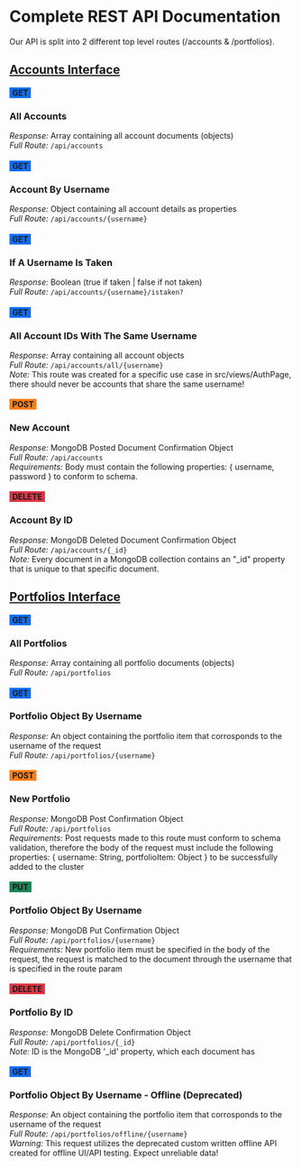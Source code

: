 # Complete REST API Documentation

Our API is split into 2 different top level routes (/accounts & /portfolios).

## <span style="text-decoration: underline;">Accounts Interface<span>

#### <b><span style="background-color: #0d6efd; padding: 1px 5px 1px 5px;">GET</span><br>
###  All Accounts</b>
<i>Response:</i> Array containing all account documents (objects)
<br>
<i>Full Route:</i> ```/api/accounts```

#### <b><span style="background-color: #0d6efd; padding: 1px 5px 1px 5px;">GET</span><br>
###  Account By Username</b>
<i>Response:</i> Object containing all account details as properties
<br>
<i>Full Route:</i> ```/api/accounts/{username}```

#### <b><span style="background-color: #0d6efd; padding: 1px 5px 1px 5px;">GET</span><br>
###  If A Username Is Taken</b>
<i>Response:</i> Boolean (true if taken | false if not taken)
<br>
<i>Full Route:</i> ```/api/accounts/{username}/istaken?```

#### <b><span style="background-color: #0d6efd; padding: 1px 5px 1px 5px;">GET</span><br>
###  All Account IDs With The Same Username</b>
<i>Response:</i> Array containing all account objects
<br>
<i>Full Route:</i> ```/api/accounts/all/{username}```
<br>
<i>Note:</i> This route was created for a specific use case in src/views/AuthPage, there should never be accounts that share the same username!

#### <b><span style="background-color: #fd7e14; padding: 1px 5px 1px 5px;">POST</span><br>
###  New Account</b>
<i>Response:</i> MongoDB Posted Document Confirmation Object
<br>
<i>Full Route:</i> ```/api/accounts```
<br>
<i>Requirements:</i> Body must contain the following properties: { username, password } to conform to schema.

#### <b><span style="background-color: #dc3545; padding: 1px 5px 1px 5px;">DELETE</span><br>
###  Account By ID</b>
<i>Response:</i> MongoDB Deleted Document Confirmation Object
<br>
<i>Full Route:</i> ```/api/accounts/{_id}```
<br>
<i>Note:</i> Every document in a MongoDB collection contains an "_id" property that is unique to that specific document.

## <span style="text-decoration: underline;">Portfolios Interface<span>

#### <b><span style="background-color: #0d6efd; padding: 1px 5px 1px 5px;">GET</span><br>
###  All Portfolios</b>
<i>Response:</i> Array containing all portfolio documents (objects)
<br>
<i>Full Route:</i> ```/api/portfolios```

#### <b><span style="background-color: #0d6efd; padding: 1px 5px 1px 5px;">GET</span><br>
###  Portfolio Object By Username</b>
<i>Response:</i>  An object containing the portfolio item that corrosponds to the username of the request
<br>
<i>Full Route:</i> ```/api/portfolios/{username}```

#### <b><span style="background-color: #fd7e14; padding: 1px 5px 1px 5px;">POST</span><br>
###  New Portfolio</b>
<i>Response:</i> MongoDB Post Confirmation Object
<br>
<i>Full Route:</i> ```/api/portfolios```
<br>
<i>Requirements:</i> Post requests made to this route must conform to schema validation, therefore the body of the request must include the following properties: { username: String, portfolioItem: Object } to be successfully added to the cluster 

#### <b><span style="background-color: #198754; padding: 1px 5px 1px 5px;">PUT</span><br>
###  Portfolio Object By Username</b>
<i>Response:</i> MongoDB Put Confirmation Object
<br>
<i>Full Route:</i> ```/api/portfolios/{username}```
<br>
<i>Requirements:</i> New portfolio item must be specified in the body of the request, the request is matched to the document through the username that is specified in the route param

#### <b><span style="background-color: #dc3545; padding: 1px 5px 1px 5px;">DELETE</span><br>
###  Portfolio By ID</b>
<i>Response:</i> MongoDB Delete Confirmation Object
<br>
<i>Full Route:</i> ```/api/portfolios/{_id}```
<br>
<i>Note:</i> ID is the MongoDB '_id' property, which each document has

#### <b><span style="background-color: #0d6efd; padding: 1px 5px 1px 5px;">GET</span><br>
###  Portfolio Object By Username - Offline (Deprecated)</b>
<i>Response:</i> An object containing the portfolio item that corrosponds to the username of the request
<br>
<i>Full Route:</i> ```/api/portfolios/offline/{username}```
<br>
<i>Warning:</i> This request utilizes the deprecated custom written offline API created for offline UI/API testing. Expect unreliable data!




